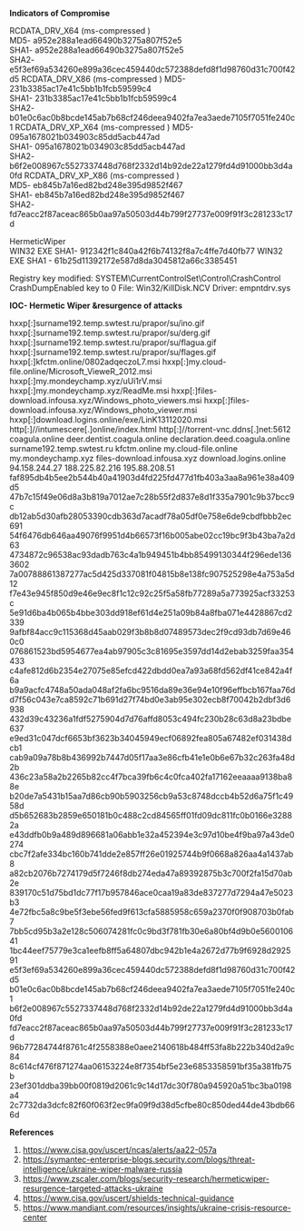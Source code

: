 **Indicators of Compromise**
            	                                                                          
RCDATA_DRV_X64 (ms-compressed )  	
MD5- a952e288a1ead66490b3275a807f52e5	
SHA1- a952e288a1ead66490b3275a807f52e5	
SHA2- e5f3ef69a534260e899a36cec459440dc572388defd8f1d98760d31c700f42d5
RCDATA_DRV_X86 (ms-compressed ) 
MD5- 231b3385ac17e41c5bb1b1fcb59599c4	
SHA1- 231b3385ac17e41c5bb1b1fcb59599c4	
SHA2- b01e0c6ac0b8bcde145ab7b68cf246deea9402fa7ea3aede7105f7051fe240c1
RCDATA_DRV_XP_X64 (ms-compressed )
MD5- 095a1678021b034903c85dd5acb447ad	
SHA1- 095a1678021b034903c85dd5acb447ad	
SHA2- b6f2e008967c5527337448d768f2332d14b92de22a1279fd4d91000bb3d4a0fd
RCDATA_DRV_XP_X86 (ms-compressed )	
MD5- eb845b7a16ed82bd248e395d9852f467	
SHA1- eb845b7a16ed82bd248e395d9852f467	
SHA2- fd7eacc2f87aceac865b0aa97a50503d44b799f27737e009f91f3c281233c17d

HermeticWiper                     	
WIN32 EXE	        SHA1-  912342f1c840a42f6b74132f8a7c4ffe7d40fb77
WIN32 EXE         SHA1 - 61b25d11392172e587d8da3045812a66c3385451

Registry key modified:  SYSTEM\CurrentControlSet\Control\CrashControl CrashDumpEnabled key to 0
File: Win32/KillDisk.NCV Driver: empntdrv.sys

**IOC- Hermetic Wiper &resurgence of attacks**

hxxp[:]surname192.temp.swtest.ru/prapor/su/ino.gif
hxxp[:]surname192.temp.swtest.ru/prapor/su/derg.gif
hxxp[:]surname192.temp.swtest.ru/prapor/su/flagua.gif
hxxp[:]surname192.temp.swtest.ru/prapor/su/flages.gif
hxxp[:]kfctm.online/0802adqeczoL7.msi
hxxp[:]my.cloud-file.online/Microsoft_VieweR_2012.msi
hxxp[:]my.mondeychamp.xyz/uUi1rV.msi
hxxp[:]my.mondeychamp.xyz/ReadMe.msi
hxxp[:]files-download.infousa.xyz/Windows_photo_viewers.msi
hxxp[:]files-download.infousa.xyz/Windows_photo_viewer.msi
hxxp[:]download.logins.online/exe/LinK13112020.msi
http[:]//intumescere[.]online/index.html
http[:]//torrent-vnc.ddns[.]net:5612
coagula.online
deer.dentist.coagula.online
declaration.deed.coagula.online
surname192.temp.swtest.ru
kfctm.online
my.cloud-file.online
my.mondeychamp.xyz
files-download.infousa.xyz
download.logins.online
94.158.244.27
188.225.82.216
195.88.208.51
faf895db4b5ee2b544b40a41903d4fd225fd477d1fb403a3aa8a961e38a409d5
47b7c15f49e06d8a3b819a7012ae7c28b55f2d837e8d1f335a7901c9b37bcc9c
db12ab5d30afb28053390cdb363d7acadf78a05df0e758e6de9cbdfbbb2ec691
54f6476db646aa49076f9951d4b66573f16b005abe02cc19bc9f3b43ba7a2d63
4734872c96538ac93dadb763c4a1b949451b4bb85499130344f296ede1363602
7a00788861387277ac5d425d337081f04815b8e138fc907525298e4a753a5d12
f7e43e945f850d9e46e9ec8f1c12c92c25f5a58fb77289a5a773925acf33253c
5e91d6ba4b065b4bbe303dd918ef61d4e251a09b84a8fba071e4428867cd2339
9afbf84acc9c115368d45aab029f3b8b8d07489573dec2f9cd93db7d69e460c0
076861523bd5954677ea4ab97905c3c81695e3597dd14d2ebab3259faa354433
c4afe812d6b2354e27075e85efcd422dbdd0ea7a93a68fd562df41ce842a4f6a
b9a9acfc4748a50ada048af2fa6bc9516da89e36e94e10f96effbcb167faa76d
d7f56c043e7ca8592c71b691d27f74bd0e3ab95e302ecb8f70042b2dbf3d6938
432d39c43236a1fdf5275904d7d76affd8053c494fc230b28c63d8a23bdbe637
e9ed31c047dcf6653bf3623b34045949ecf06892fea805a67482ef031438dcb1
cab9a09a78b8b436992b7447d05f17aa3e86cfb41e1e0b6e67b32c263fa48d2b
436c23a58a2b2265b82cc4f7bca39fb6c4c0fca402fa17162eeaaaa9138ba88e
b20de7a5431b15aa7d86cb90b5903256cb9a53c8748dccb4b52d6a75f1c4958d
d5b652683b2859e650181b0c488c2cd84565ff01fd09dc811fc0b0166e32882a
e43ddfb0b9a489d896681a06abb1e32a452394e3c97d10be4f9ba97a43de0274
cbc7f2afe334bc160b741dde2e857ff26e01925744b9f0668a826aa4a1437ab8
a82cb2076b7274179d5f7246f8db274eda47a89392875b3c700f2fa15d70ab2e
839170c51d75bd1dc77f17b957846ace0caa19a83de837277d7294a47e5023b3
4e72fbc5a8c9be5f3ebe56fed9f613cfa5885958c659a2370f0f908703b0fab7
7bb5cd95b3a2e128c506074281fc0c9bd3f781fb30e6a80bf4d9b0e560010641
1bc44eef75779e3ca1eefb8ff5a64807dbc942b1e4a2672d77b9f6928d292591
e5f3ef69a534260e899a36cec459440dc572388defd8f1d98760d31c700f42d5
b01e0c6ac0b8bcde145ab7b68cf246deea9402fa7ea3aede7105f7051fe240c1
b6f2e008967c5527337448d768f2332d14b92de22a1279fd4d91000bb3d4a0fd
fd7eacc2f87aceac865b0aa97a50503d44b799f27737e009f91f3c281233c17d
96b77284744f8761c4f2558388e0aee2140618b484ff53fa8b222b340d2a9c84
8c614cf476f871274aa06153224e8f7354bf5e23e6853358591bf35a381fb75b
23ef301ddba39bb00f0819d2061c9c14d17dc30f780a945920a51bc3ba0198a4
2c7732da3dcfc82f60f063f2ec9fa09f9d38d5cfbe80c850ded44de43bdb666d

**References**
1) https://www.cisa.gov/uscert/ncas/alerts/aa22-057a
2) https://symantec-enterprise-blogs.security.com/blogs/threat-intelligence/ukraine-wiper-malware-russia
3) https://www.zscaler.com/blogs/security-research/hermeticwiper-resurgence-targeted-attacks-ukraine
4) https://www.cisa.gov/uscert/shields-technical-guidance
5) https://www.mandiant.com/resources/insights/ukraine-crisis-resource-center
